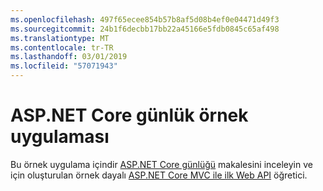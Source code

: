 ```yaml
---
ms.openlocfilehash: 497f65ecee854b57b8af5d08b4ef0e04471d49f3
ms.sourcegitcommit: 24b1f6decbb17bb22a45166e5fdb0845c65af498
ms.translationtype: MT
ms.contentlocale: tr-TR
ms.lasthandoff: 03/01/2019
ms.locfileid: "57071943"
---
```

# <a name="aspnet-core-logging-sample-application"></a>ASP.NET Core günlük örnek uygulaması

Bu örnek uygulama içindir [ASP.NET Core günlüğü](https://docs.microsoft.com/aspnet/core/fundamentals/logging/index) makalesini inceleyin ve için oluşturulan örnek dayalı [ASP.NET Core MVC ile ilk Web API](https://docs.microsoft.com/aspnet/core/tutorials/first-web-api) öğretici.

